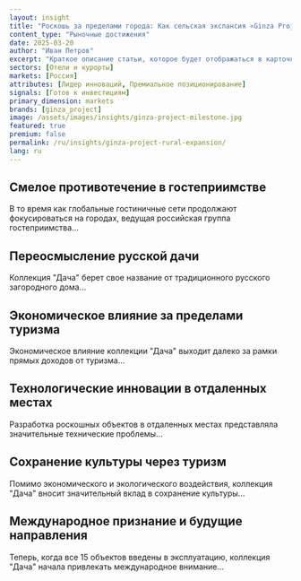 ```yaml
---
layout: insight
title: "Роскошь за пределами города: Как сельская экспансия «Ginza Project» переопределяет российское гостеприимство"
content_type: "Рыночные достижения"
date: 2025-03-20
author: "Иван Петров"
excerpt: "Краткое описание статьи, которое будет отображаться в карточках на главной странице и в результатах поиска. Должно привлекать внимание и точно передавать содержание (2-3 предложения)."
sectors: [Отели и курорты]
markets: [Россия]
attributes: [Лидер инноваций, Премиальное позиционирование]
signals: [Готов к инвестициям]
primary_dimension: markets
brands: [ginza_project]
image: /assets/images/insights/ginza-project-milestone.jpg
featured: true
premium: false
permalink: /ru/insights/ginza-project-rural-expansion/
lang: ru
---
```


## Смелое противотечение в гостеприимстве

В то время как глобальные гостиничные сети продолжают фокусироваться на городах, ведущая российская группа гостеприимства...

## Переосмысление русской дачи

Коллекция "Дача" берет свое название от традиционного русского загородного дома...

## Экономическое влияние за пределами туризма

Экономическое влияние коллекции "Дача" выходит далеко за рамки прямых доходов от туризма...

## Технологические инновации в отдаленных местах

Разработка роскошных объектов в отдаленных местах представляла значительные технические проблемы...

## Сохранение культуры через туризм

Помимо экономического и экологического воздействия, коллекция "Дача" вносит значительный вклад в сохранение культуры...

## Международное признание и будущие направления

Теперь, когда все 15 объектов введены в эксплуатацию, коллекция "Дача" начала привлекать международное внимание...